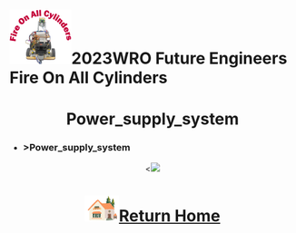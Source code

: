 ![LOGO](../../other/img/logo.png)2023WRO Future Engineers Fire On All Cylinders  
====
# <div align="center">Power_supply_system </div> 
- ###  >Power_supply_system  
<div align="center"><<img src="./img/>Power_supply_system.png" width="500"></div>

# <div align="center">![HOME](../../other/img/Home.png)[Return Home](../../)</div>  

